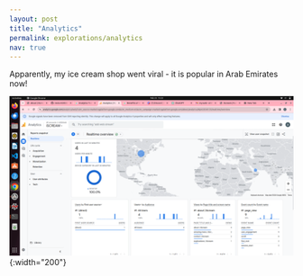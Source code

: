 ```yaml
---
layout: post
title: "Analytics"
permalink: explorations/analytics
nav: true
---
```

Apparently, my ice cream shop went viral - it is popular in Arab Emirates now!


![lettuce](assets/images/screenshot.png){:width="200"}

